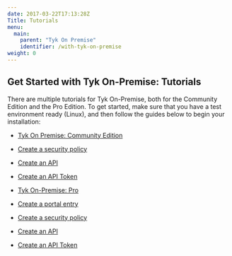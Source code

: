 ```yaml
---
date: 2017-03-22T17:13:28Z
Title: Tutorials
menu:
  main:
    parent: "Tyk On Premise"
    identifier: /with-tyk-on-premise
weight: 0 
---
```


## Get Started with Tyk On-Premise: Tutorials

There are multiple tutorials for Tyk On-Premise, both for the Community Edition and the Pro Edition. To get started, make sure that you have a test environment ready (Linux), and then follow the guides below to begin your installation:

* [Tyk On Premise: Community Edition][1]
 * [Create a security policy][2]
 * [Create an API][3]
 * [Create an API Token][4]

* [Tyk On-Premise: Pro][5]
 * [Create a portal entry][6]
 * [Create a security policy][7]
 * [Create an API][8]
 * [Create an API Token][9]

[1]: /get-started/with-tyk-on-premise/tutorials/tyk-on-premise-community-edition/
[2]: /get-started/with-tyk-on-premise/tutorials/tyk-on-premise-community-edition/create-security-policy/
[3]: /get-started/with-tyk-on-premise/tutorials/tyk-on-premise-community-edition/create-an-api/
[4]: /get-started/with-tyk-on-premise/tutorials/tyk-on-premise-community-edition/create-api-token/
[5]: /get-started/with-tyk-on-premise/tutorials/tyk-on-premise-pro/
[6]: /get-started/with-tyk-on-premise/tutorials/tyk-on-premise-pro/create-portal-entry/
[7]: /get-started/with-tyk-on-premise/tutorials/tyk-on-premise-pro/create-security-policy/
[8]: /get-started/with-tyk-on-premise/tutorials/tyk-on-premise-pro/create-api/
[9]: /get-started/with-tyk-on-premise/tutorials/tyk-on-premise-pro/create-api-token/